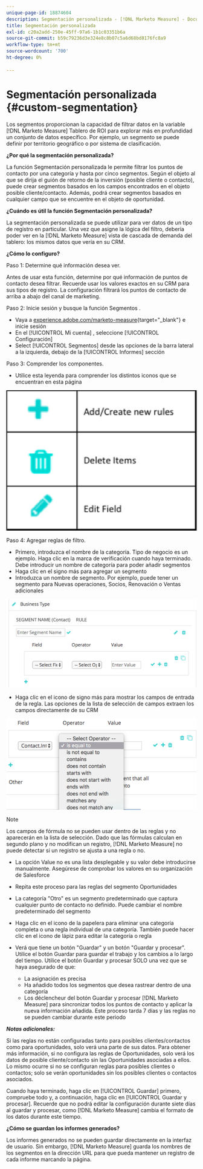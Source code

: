 ```yaml
---
unique-page-id: 18874604
description: Segmentación personalizada - [!DNL Marketo Measure] - Documentación del producto
title: Segmentación personalizada
exl-id: c20a2add-250e-45ff-97a6-1b1c03351b6a
source-git-commit: b59c79236d3e324e8c8b07c5a6d68bd8176fc8a9
workflow-type: tm+mt
source-wordcount: '700'
ht-degree: 0%

---
```


# Segmentación personalizada {#custom-segmentation}

Los segmentos proporcionan la capacidad de filtrar datos en la variable [!DNL Marketo Measure] Tablero de ROI para explorar más en profundidad un conjunto de datos específico. Por ejemplo, un segmento se puede definir por territorio geográfico o por sistema de clasificación.

**¿Por qué la segmentación personalizada?**

La función Segmentación personalizada le permite filtrar los puntos de contacto por una categoría y hasta por cinco segmentos. Según el objeto al que se dirija el guión de retorno de la inversión (posible cliente o contacto), puede crear segmentos basados en los campos encontrados en el objeto posible cliente/contacto. Además, podrá crear segmentos basados en cualquier campo que se encuentre en el objeto de oportunidad.

**¿Cuándo es útil la función Segmentación personalizada?**

La segmentación personalizada se puede utilizar para ver datos de un tipo de registro en particular. Una vez que asigne la lógica del filtro, debería poder ver en la [!DNL Marketo Measure] vista de cascada de demanda del tablero: los mismos datos que vería en su CRM.

**¿Cómo lo configuro?**

Paso 1: Determine qué información desea ver.

Antes de usar esta función, determine por qué información de puntos de contacto desea filtrar. Recuerde usar los valores exactos en su CRM para sus tipos de registro. La configuración filtrará los puntos de contacto de arriba a abajo del canal de marketing.

Paso 2: Inicie sesión y busque la función Segmentos .

* Vaya a [experience.adobe.com/marketo-measure](https://experience.adobe.com/marketo-measure){target="_blank"} e inicie sesión
* En el [!UICONTROL Mi cuenta] , seleccione [!UICONTROL Configuración]
* Select [!UICONTROL Segmentos] desde las opciones de la barra lateral a la izquierda, debajo de la [!UICONTROL Informes] sección

Paso 3: Comprender los componentes.

* Utilice esta leyenda para comprender los distintos iconos que se encuentran en esta página

![](assets/1.png)

Paso 4: Agregar reglas de filtro.

* Primero, introduzca el nombre de la categoría. Tipo de negocio es un ejemplo. Haga clic en la marca de verificación cuando haya terminado. Debe introducir un nombre de categoría para poder añadir segmentos
* Haga clic en el signo más para agregar un segmento
* Introduzca un nombre de segmento. Por ejemplo, puede tener un segmento para Nuevas operaciones, Socios, Renovación o Ventas adicionales

![](assets/2.png)

* Haga clic en el icono de signo más para mostrar los campos de entrada de la regla. Las opciones de la lista de selección de campos extraen los campos directamente de su CRM

![](assets/3.png)

>[!NOTE]
>
>Los campos de fórmula no se pueden usar dentro de las reglas y no aparecerán en la lista de selección. Dado que las fórmulas calculan en segundo plano y no modifican un registro, [!DNL Marketo Measure] no puede detectar si un registro se ajusta a una regla o no.

* La opción Value no es una lista desplegable y su valor debe introducirse manualmente. Asegúrese de comprobar los valores en su organización de Salesforce
* Repita este proceso para las reglas del segmento Oportunidades
* La categoría &quot;Otro&quot; es un segmento predeterminado que captura cualquier punto de contacto no definido. Puede cambiar el nombre predeterminado del segmento
* Haga clic en el icono de la papelera para eliminar una categoría completa o una regla individual de una categoría. También puede hacer clic en el icono de lápiz para editar la categoría o regla
* Verá que tiene un botón &quot;Guardar&quot; y un botón &quot;Guardar y procesar&quot;. Utilice el botón Guardar para guardar el trabajo y los cambios a lo largo del tiempo. Utilice el botón Guardar y procesar SOLO una vez que se haya asegurado de que:

   * La asignación es precisa
   * Ha añadido todos los segmentos que desea rastrear dentro de una categoría
   * Los déclencheur del botón Guardar y procesar [!DNL Marketo Measure] para sincronizar todos los puntos de contacto y aplicar la nueva información añadida. Este proceso tarda 7 días y las reglas no se pueden cambiar durante este periodo

**_Notas adicionales:_**

Si las reglas no están configuradas tanto para posibles clientes/contactos como para oportunidades, solo verá una parte de sus datos. Para obtener más información, si no configura las reglas de Oportunidades, solo verá los datos de posible cliente/contacto sin las Oportunidades asociadas a ellos. Lo mismo ocurre si no se configuran reglas para posibles clientes o contactos; solo se verán oportunidades sin los posibles clientes o contactos asociados.

Cuando haya terminado, haga clic en [!UICONTROL Guardar] primero, compruebe todo y, a continuación, haga clic en [!UICONTROL Guardar y procesar]. Recuerde que no podrá editar la configuración durante siete días al guardar y procesar, como [!DNL Marketo Measure] cambia el formato de los datos durante este tiempo.

**¿Cómo se guardan los informes generados?**

Los informes generados no se pueden guardar directamente en la interfaz de usuario. Sin embargo, [!DNL Marketo Measure] guarda los nombres de los segmentos en la dirección URL para que pueda mantener un registro de cada informe marcando la página.
